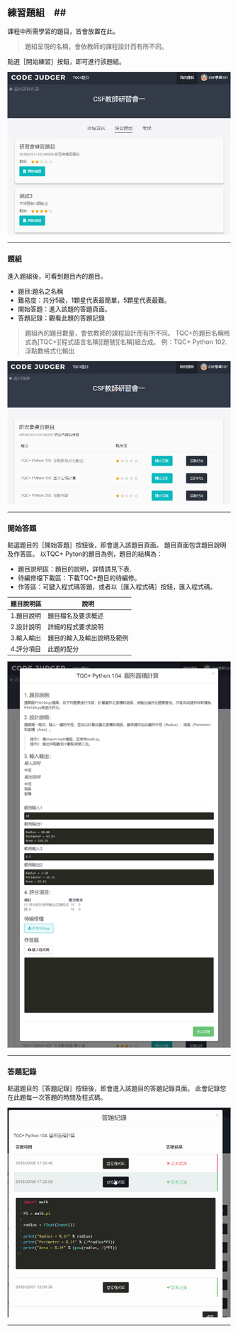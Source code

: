 ## 練習題組　##

課程中所需學習的題目，皆會放置在此。

> 題組呈現的名稱，會依教師的課程設計而有所不同。

點選［開始練習］按鈕，即可進行該題組。

![](/assets/cjmds01myclass-02-exercises-01.png)

---

### 題組 ### 

進入題組後，可看到題目內的題目。

* 題目:題名之名稱
* 難易度：共分5級，1顆星代表最簡單，5顆星代表最難。
* 開始答題：進入該題的答題頁面。
* 答題記錄：觀看此題的答題記錄

> 題組內的題目數量，會依教師的課程設計而有所不同。
 TQC+的題目名稱格式為[TQC+][程式語言名稱][題號][名稱]組合成。
例：TQC+ Python 102. 浮點數格式化輸出

![](/assets/cjmds01myclass-02-exercises-02.png)

---

### 開始答題 ### 

點選題目的［開始答題］按鈕後，即會進入該題目頁面。
題目頁面包含題目說明及作答區。
以TQC+ Pyton的題目為例，題目的結構為：
* 題目說明區：題目的說明，詳情請見下表.
* 待編修檔下載區：下載TQC+題目的待編修。
* 作答區：可鍵入程式碼答題，或者以［匯入程式碼］按鈕，匯入程式碼。

| 題目說明區 | 說明                      |
| --------- | ------------------------- |
| 1.題目說明 | 題目檔名及要求概述         |
| 2.設計說明 | 詳細的程式要求說明         |
| 3.輸入輸出 | 題目的輸入及輸出說明及範例  |
| 4.評分項目 | 此題的配分                |


![](/assets/cjmds01myclass-02-exercises-03.png)

---

### 答題記錄 ### 

點選題目的［答題記錄］按鈕後，即會進入該題目的答題記錄頁面。
此會記錄您在此題每一次答題的時間及程式碼。

![](/assets/TEST.gif)


---




